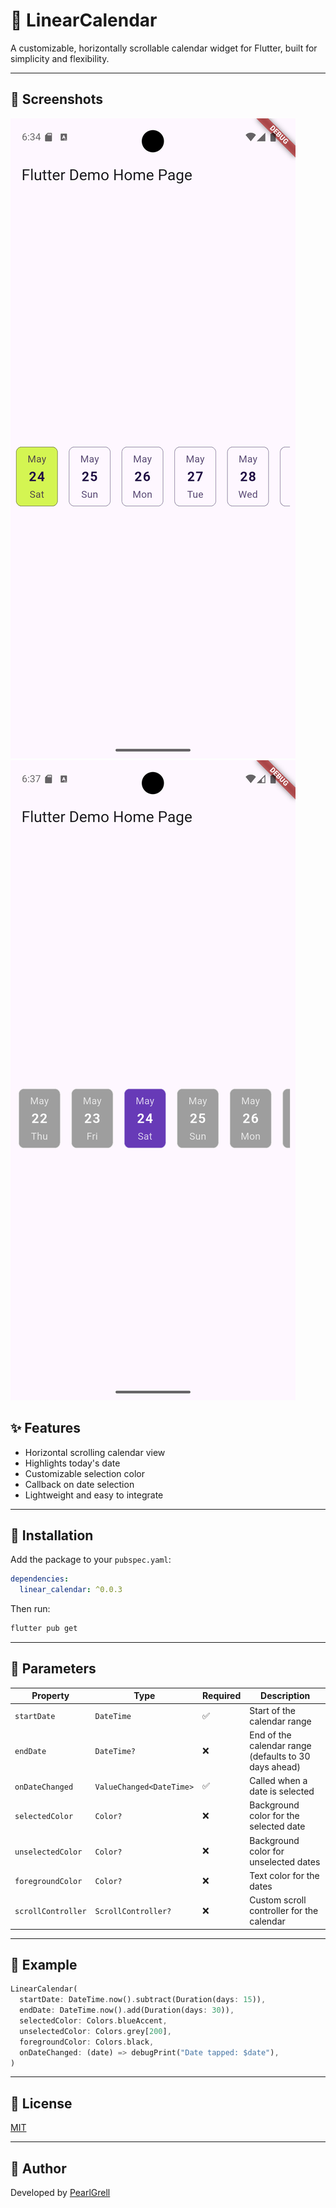 
# 📅 LinearCalendar

A customizable, horizontally scrollable calendar widget for Flutter, built for simplicity and flexibility.

---

## 📸 Screenshots

![Linear Calendar Screenshot](https://github.com/PearlGrell/flutter_linear_calendar/blob/main/screenshots/screenshot.png?raw=true)
![Linear Calendar Screenshot 2](https://github.com/PearlGrell/flutter_linear_calendar/blob/main/screenshots/screenshot2.png?raw=true)

## ✨ Features

- Horizontal scrolling calendar view
- Highlights today's date
- Customizable selection color
- Callback on date selection
- Lightweight and easy to integrate

---

## 🚀 Installation

Add the package to your `pubspec.yaml`:

```yaml
dependencies:
  linear_calendar: ^0.0.3
````

Then run:

```bash
flutter pub get
```

---

## 🧩 Parameters

| Property           | Type                     | Required | Description                                       |
| ------------------ | ------------------------ | -------- | ------------------------------------------------- |
| `startDate`        | `DateTime`               | ✅        | Start of the calendar range                       |
| `endDate`          | `DateTime?`              | ❌        | End of the calendar range (defaults to 30 days ahead) |
| `onDateChanged`    | `ValueChanged<DateTime>` | ✅        | Called when a date is selected                    |
| `selectedColor`    | `Color?`                 | ❌        | Background color for the selected date            |
| `unselectedColor`  | `Color?`                 | ❌        | Background color for unselected dates             |
| `foregroundColor`  | `Color?`                 | ❌        | Text color for the dates                          |
| `scrollController` | `ScrollController?`      | ❌        | Custom scroll controller for the calendar         |

---

## 🧪 Example

```dart
LinearCalendar(
  startDate: DateTime.now().subtract(Duration(days: 15)),
  endDate: DateTime.now().add(Duration(days: 30)),
  selectedColor: Colors.blueAccent,
  unselectedColor: Colors.grey[200],
  foregroundColor: Colors.black,
  onDateChanged: (date) => debugPrint("Date tapped: $date"),
)
```

---

## 🔖 License

[MIT](LICENSE)

---

## 👤 Author

Developed by [PearlGrell](https://github.com/pearlgrell)

